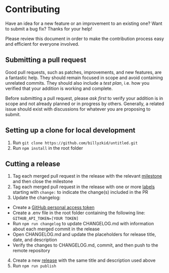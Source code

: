 # Contributing

Have an idea for a new feature or an improvement to an existing one? Want to submit a bug fix? Thanks for your help!

Please review this document in order to make the contribution process easy and efficient for everyone involved.

## Submitting a pull request

Good pull requests, such as patches, improvements, and new features, are a fantastic help. They should remain focused in scope and avoid containing unrelated commits. They should also include a *test plan*, i.e. how you verified that your addition is working and complete.

Before submitting a pull request, please *ask first* to verify your addition is in scope and not already planned or in progress by others. Generally, a related issue should exist with discussions for whatever you are proposing to submit.

## Setting up a clone for local development

1. Run `git clone https://github.com/billyzkid/untitled.git`
2. Run `npm install` in the root folder

## Cutting a release

1. Tag each merged pull request in the release with the relevant [milestone](https://github.com/billyzkid/untitled/milestones) and then close the milestone
2. Tag each merged pull request in the release with one or more [labels](https://github.com/billyzkid/untitled/labels) starting with `change:` to indicate the change(s) included in the PR
3. Update the changelog:
  * Create a [GitHub personal access token](https://help.github.com/articles/creating-a-personal-access-token-for-the-command-line/)
  * Create a .env file in the root folder containing the following line: `GITHUB_API_TOKEN=[YOUR TOKEN]`
  * Run `npm run changelog` to update CHANGELOG.md with information about each merged commit in the release
  * Open CHANGELOG.md and update the placeholders for release title, date, and description
  * Verify the changes to CHANGELOG.md, commit, and then push to the remote repository
4. Create a new [release](https://github.com/billyzkid/untitled/releases/new) with the same title and description used above
5. Run `npm run publish`